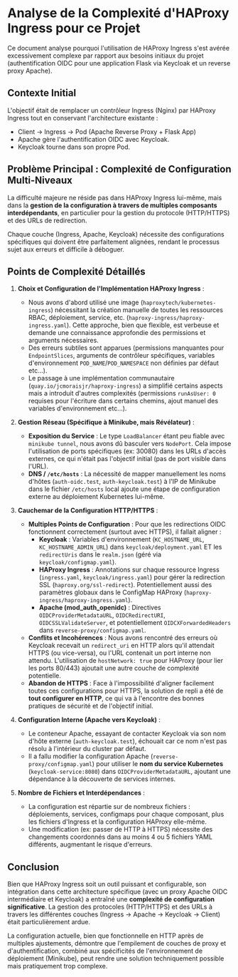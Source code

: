 # Analyse de la Complexité d'HAProxy Ingress pour ce Projet

Ce document analyse pourquoi l'utilisation de HAProxy Ingress s'est avérée excessivement complexe par rapport aux besoins initiaux du projet (authentification OIDC pour une application Flask via Keycloak et un reverse proxy Apache).

## Contexte Initial

L'objectif était de remplacer un contrôleur Ingress (Nginx) par HAProxy Ingress tout en conservant l'architecture existante :

- Client -> Ingress -> Pod (Apache Reverse Proxy + Flask App)
- Apache gère l'authentification OIDC avec Keycloak.
- Keycloak tourne dans son propre Pod.

## Problème Principal : Complexité de Configuration Multi-Niveaux

La difficulté majeure ne réside pas dans HAProxy Ingress lui-même, mais dans la **gestion de la configuration à travers de multiples composants interdépendants**, en particulier pour la gestion du protocole (HTTP/HTTPS) et des URLs de redirection.

Chaque couche (Ingress, Apache, Keycloak) nécessite des configurations spécifiques qui doivent être parfaitement alignées, rendant le processus sujet aux erreurs et difficile à déboguer.

## Points de Complexité Détaillés

1.  **Choix et Configuration de l'Implémentation HAProxy Ingress** :
    *   Nous avons d'abord utilisé une image (`haproxytech/kubernetes-ingress`) nécessitant la création manuelle de toutes les ressources RBAC, déploiement, service, etc. (`haproxy-ingress/haproxy-ingress.yaml`). Cette approche, bien que flexible, est verbeuse et demande une connaissance approfondie des permissions et arguments nécessaires.
    *   Des erreurs subtiles sont apparues (permissions manquantes pour `EndpointSlices`, arguments de contrôleur spécifiques, variables d'environnement `POD_NAME`/`POD_NAMESPACE` non définies par défaut etc...).
    *   Le passage à une implémentation communautaire (`quay.io/jcmoraisjr/haproxy-ingress`) a simplifié certains aspects mais a introduit d'autres complexités (permissions `runAsUser: 0` requises pour l'écriture dans certains chemins, ajout manuel des variables d'environnement etc...).

2.  **Gestion Réseau (Spécifique à Minikube, mais Révélateur)** :
    *   **Exposition du Service** : Le type `LoadBalancer` étant peu fiable avec `minikube tunnel`, nous avons dû basculer vers `NodePort`. Cela impose l'utilisation de ports spécifiques (ex: 30080) dans les URLs d'accès externes, ce qui n'était pas l'objectif initial (pas de port visible dans l'URL).
    *   **DNS / `/etc/hosts`** : La nécessité de mapper manuellement les noms d'hôtes (`auth-oidc.test`, `auth-keycloak.test`) à l'IP de Minikube dans le fichier `/etc/hosts` local ajoute une étape de configuration externe au déploiement Kubernetes lui-même.

3.  **Cauchemar de la Configuration HTTP/HTTPS** :
    *   **Multiples Points de Configuration** : Pour que les redirections OIDC fonctionnent correctement (surtout avec HTTPS), il fallait aligner :
        *   **Keycloak** : Variables d'environnement (`KC_HOSTNAME_URL`, `KC_HOSTNAME_ADMIN_URL`) dans `keycloak/deployment.yaml` ET les `redirectUris` dans le `realm.json` (géré via `keycloak/configmap.yaml`).
        *   **HAProxy Ingress** : Annotations sur chaque ressource Ingress (`ingress.yaml`, `keycloak/ingress.yaml`) pour gérer la redirection SSL (`haproxy.org/ssl-redirect`). Potentiellement aussi des paramètres globaux dans le ConfigMap HAProxy (`haproxy-ingress/haproxy-ingress.yaml`).
        *   **Apache (mod_auth_openidc)** : Directives `OIDCProviderMetadataURL`, `OIDCRedirectURI`, `OIDCSSLValidateServer`, et potentiellement `OIDCXForwardedHeaders` dans `reverse-proxy/configmap.yaml`.
    *   **Conflits et Incohérences** : Nous avons rencontré des erreurs où Keycloak recevait un `redirect_uri` en HTTP alors qu'il attendait HTTPS (ou vice-versa), ou l'URL contenait un port interne non attendu. L'utilisation de `hostNetwork: true` pour HAProxy (pour lier les ports 80/443) ajoutait une autre couche de complexité potentielle.
    *   **Abandon de HTTPS** : Face à l'impossibilité d'aligner facilement toutes ces configurations pour HTTPS, la solution de repli a été de **tout configurer en HTTP**, ce qui va à l'encontre des bonnes pratiques de sécurité et de l'objectif initial.

4.  **Configuration Interne (Apache vers Keycloak)** :
    *   Le conteneur Apache, essayant de contacter Keycloak via son nom d'hôte externe (`auth-keycloak.test`), échouait car ce nom n'est pas résolu à l'intérieur du cluster par défaut.
    *   Il a fallu modifier la configuration Apache (`reverse-proxy/configmap.yaml`) pour utiliser le **nom du service Kubernetes** (`keycloak-service:8080`) dans `OIDCProviderMetadataURL`, ajoutant une dépendance à la découverte de services internes.

5.  **Nombre de Fichiers et Interdépendances** :
    *   La configuration est répartie sur de nombreux fichiers : déploiements, services, configmaps pour chaque composant, plus les fichiers d'Ingress et la configuration HAProxy elle-même.
    *   Une modification (ex: passer de HTTP à HTTPS) nécessite des changements coordonnés dans au moins 4 ou 5 fichiers YAML différents, augmentant le risque d'erreurs.

## Conclusion

Bien que HAProxy Ingress soit un outil puissant et configurable, son intégration dans cette architecture spécifique (avec un proxy Apache OIDC intermédiaire et Keycloak) a entraîné une **complexité de configuration significative**. La gestion des protocoles (HTTP/HTTPS) et des URLs à travers les différentes couches (Ingress -> Apache -> Keycloak -> Client) était particulièrement ardue.

La configuration actuelle, bien que fonctionnelle en HTTP après de multiples ajustements, démontre que l'empilement de couches de proxy et d'authentification, combiné aux spécificités de l'environnement de déploiement (Minikube), peut rendre une solution techniquement possible mais pratiquement trop complexe.